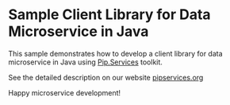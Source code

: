 # Sample Client Library for Data Microservice in Java

This sample demonstrates how to develop a client library for data microservice in Java using [Pip.Services](http://github.com/pip-services/pip-services) toolkit.

See the detailed description on our website [pipservices.org](http://pipservices.org)

Happy microservice development!